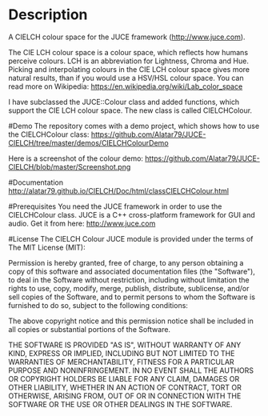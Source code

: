 # Description
A CIELCH colour space for the JUCE framework (http://www.juce.com). 

The CIE LCH colour space is a colour space, which reflects how humans perceive colours. LCH is an abbreviation for Lightness, Chroma and Hue. Picking and interpolating colours in the CIE LCH colour space gives more natural results, than if you would use a HSV/HSL colour space. You can read more on Wikipedia: https://en.wikipedia.org/wiki/Lab_color_space

I have subclassed the JUCE::Colour class and added functions, which support the CIE LCH colour space. The new class is called CIELCHColour.

#Demo
The repository comes with a demo project, which shows how to use the CIELCHColour class:
https://github.com/Alatar79/JUCE-CIELCH/tree/master/demos/CIELCHColourDemo

Here is a screenshot of the colour demo: https://github.com/Alatar79/JUCE-CIELCH/blob/master/Screenshot.png

#Documentation
http://alatar79.github.io/CIELCH/Doc/html/classCIELCHColour.html

#Prerequisites
You need the JUCE framework in order to use the CIELCHColour class. JUCE is a C++ cross-platform framework for GUI and audio. Get it from here: http://www.juce.com

#License
The CIELCH Colour JUCE module is provided under the terms of The MIT License (MIT):

Permission is hereby granted, free of charge, to any person obtaining a copy
of this software and associated documentation files (the "Software"), to deal
in the Software without restriction, including without limitation the rights
to use, copy, modify, merge, publish, distribute, sublicense, and/or sell
copies of the Software, and to permit persons to whom the Software is
furnished to do so, subject to the following conditions:

The above copyright notice and this permission notice shall be included in all
copies or substantial portions of the Software.

THE SOFTWARE IS PROVIDED "AS IS", WITHOUT WARRANTY OF ANY KIND, EXPRESS OR
IMPLIED, INCLUDING BUT NOT LIMITED TO THE WARRANTIES OF MERCHANTABILITY,
FITNESS FOR A PARTICULAR PURPOSE AND NONINFRINGEMENT. IN NO EVENT SHALL THE
AUTHORS OR COPYRIGHT HOLDERS BE LIABLE FOR ANY CLAIM, DAMAGES OR OTHER
LIABILITY, WHETHER IN AN ACTION OF CONTRACT, TORT OR OTHERWISE, ARISING FROM,
OUT OF OR IN CONNECTION WITH THE SOFTWARE OR THE USE OR OTHER DEALINGS IN THE
SOFTWARE.
